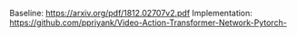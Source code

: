 Baseline: https://arxiv.org/pdf/1812.02707v2.pdf
Implementation: https://github.com/ppriyank/Video-Action-Transformer-Network-Pytorch-

